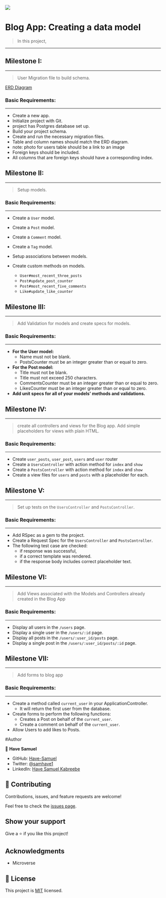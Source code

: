![](https://img.shields.io/badge/Microverse-blueviolet)

# Blog App: Creating a data model

> In this project,
***
## Milestone I:
***
> User Migration file to build schema.

[ERD Diagram](https://github.com/microverseinc/curriculum-rails/blob/main/blog-app/images/blog_app_erd.png)

### Basic Requirements:
***
* Create a new app.
* Initialize project with Git.
* project has Postgres database set up.
* Build your project schema.
* Create and run the necessary migration files.
* Table and column names should match the ERD diagram.
* note: photo for users table should be a link to an image
* Foreign keys should be included.
* All columns that are foreign keys should have a corresponding index.

## Milestone II:
***
> Setup models.

### Basic Requirements:
***
* Create a `User` model.
* Create a `Post` model.
* Create a `Comment` model.
* Create a `Tag` model.
* Setup associations between models.
* Create custom methods on models.

  * `User#most_recent_three_posts`
  * `Post#update_post_counter`
  * `Post#most_recent_five_comments`
  * `Like#update_like_counter`

## Milestone III:
***
> Add Validation for models and create specs for models.

### Basic Requirements:
***
* __For the User model:__
  * Name must not be blank.
  * PostsCounter must be an integer greater than or equal to zero.
* __For the Post model:__
  * Title must not be blank.
  * Title must not exceed 250 characters.
  * CommentsCounter must be an integer greater than or equal to zero.
  * LikesCounter must be an integer greater than or equal to zero.
* __Add unit specs for all of your models' methods and validations.__

## Milestone IV:
***
> create all controllers and views for the Blog app. Add simple placeholders for views with plain HTML.

### Basic Requirements:
***
* Create `user_posts`, `user_post`, `users` and `user` router
* Create a `UsersController` with action method for `index` and `show`
* Create a `PostsController` with action method for `index` and `show`
* Create a view files for `users` and `posts` with a placeholder for each.

## Milestone V:
***
> Set up tests on the `UsersController` and `PostsController`.
### Basic Requirements:
***
* Add RSpec as a gem to the project.
* Create a Request Spec for the `UsersController` and `PostsController`.
* The following test case are checked:
  * if response was successful, 
  * if a correct template was rendered.
  * if the response body includes correct placeholder text.

## Milestone VI:
***
> Add Views associated with the Models and Controllers already created in the Blog App
### Basic Requirements:
***
* Display all users in the `/users` page.
* Display a single user in the `/users/:id` page.
* Display all posts in the `/users/:user_id/posts` page.
* Display a single post in the `/users/:user_id/posts/:id` page.

## Milestone VII:
***
> Add forms to blog app
### Basic Requirements:
***
* Create a method called `current_user` in your ApplicationController.
  * It will return the first user from the database.
* Create forms to perform the following functions:
  * Creates a Post on behalf of the `current_user`.
  * Create a comment on behalf of the `current_user`.
* Allow Users to add likes to Posts.

#Author

👤 **Have Samuel**

- GitHub: [Have-Samuel](https://github.com/Have-Samuel)
- Twitter: [@samhave1](https://twitter.com/@samhave1)
- LinkedIn: [Have Samuel Kabreebe](https://linkedin.com/in/Have-Samuel-Kabreebe)

## 🤝 Contributing

Contributions, issues, and feature requests are welcome!

Feel free to check the [issues page](https://github.com/Have-Samuel/playground/issues).

## Show your support

Give a ⭐️ if you like this project!

## Acknowledgments

- Microverse

## 📝 License

This project is [MIT](./MIT.md) licensed.
